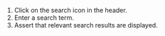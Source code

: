 1. Click on the search icon in the header.
2. Enter a search term.
3. Assert that relevant search results are displayed.